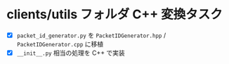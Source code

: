 # clients/utils フォルダ C++ 変換タスク

- [x] `packet_id_generator.py` を `PacketIDGenerator.hpp` / `PacketIDGenerator.cpp` に移植
- [x] `__init__.py` 相当の処理を C++ で実装

